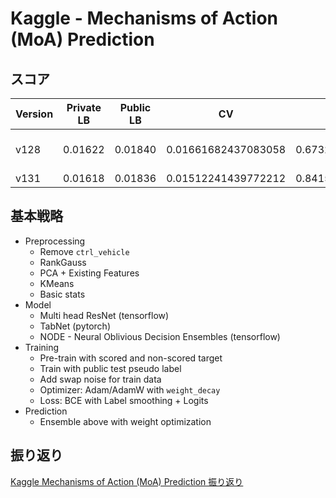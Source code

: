 # Kaggle - Mechanisms of Action (MoA) Prediction

## スコア


| Version | Private LB | Public LB | CV                  | AUC                | CV Strategy | Fold | Seed | Execution Time | Blend Weight                       |
| ---     | ---        | ---       | ---                 | ---                | ---         | ---  | ---  | ---            | ---                                |
| v128    | 0.01622    | 0.01840   | 0.01661682437083058 | 0.6732857787671046 | new         | 5    | 4    | 5898s          | [0.48228004 0.29394546 0.2237745 ] |
| v131    | 0.01618    | 0.01836   | 0.01512241439772212 | 0.8415474216651967 | old         | 7    | 2    | 5964s          | average                            |


## 基本戦略

- Preprocessing
    - Remove `ctrl_vehicle`
    - RankGauss
    - PCA + Existing Features
    - KMeans
    - Basic stats
- Model
    - Multi head ResNet (tensorflow)
    - TabNet (pytorch)
    - NODE - Neural Oblivious Decision Ensembles (tensorflow)
- Training
    - Pre-train with scored and non-scored target
    - Train with public test pseudo label
    - Add swap noise for train data
    - Optimizer: Adam/AdamW with `weight_decay`
    - Loss: BCE with Label smoothing + Logits
- Prediction
    - Ensemble above with weight optimization


## 振り返り

[Kaggle Mechanisms of Action (MoA) Prediction 振り返り](https://imokuri123.com/blog/2020/12/kaggle-lish-moa/)
